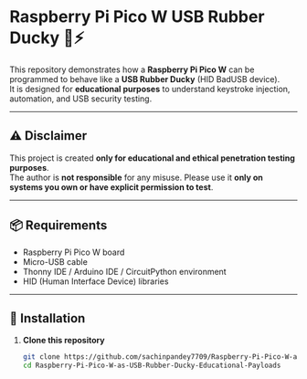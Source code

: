 # Raspberry Pi Pico W USB Rubber Ducky 🦆⚡

This repository demonstrates how a **Raspberry Pi Pico W** can be programmed to behave like a **USB Rubber Ducky** (HID BadUSB device).  
It is designed for **educational purposes** to understand keystroke injection, automation, and USB security testing.

---

## ⚠️ Disclaimer
This project is created **only for educational and ethical penetration testing purposes**.  
The author is **not responsible** for any misuse. Please use it **only on systems you own or have explicit permission to test**.

---

## 📦 Requirements
- Raspberry Pi Pico W board  
- Micro-USB cable  
- Thonny IDE / Arduino IDE / CircuitPython environment  
- HID (Human Interface Device) libraries  

---

## 🔧 Installation

1. **Clone this repository**
   ```bash
   git clone https://github.com/sachinpandey7709/Raspberry-Pi-Pico-W-as-USB-Rubber-Ducky-Educational-Payloads-.git
   cd Raspberry-Pi-Pico-W-as-USB-Rubber-Ducky-Educational-Payloads
